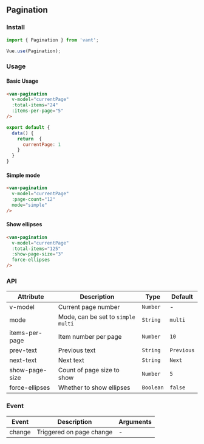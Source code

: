 ## Pagination

### Install
``` javascript
import { Pagination } from 'vant';

Vue.use(Pagination);
```

### Usage

#### Basic Usage

```html
<van-pagination 
  v-model="currentPage" 
  :total-items="24" 
  :items-per-page="5"
/>
```

```javascript
export default {
  data() {
    return  {
      currentPage: 1
    }
  }
}
```

#### Simple mode

```html
<van-pagination 
  v-model="currentPage" 
  :page-count="12"
  mode="simple" 
/>
```

#### Show ellipses

```html
<van-pagination 
  v-model="currentPage" 
  :total-items="125" 
  :show-page-size="3" 
  force-ellipses
/>
```

### API

| Attribute | Description | Type | Default |
|-----------|-----------|-----------|-------------|
| v-model | Current page number | `Number` | - |
| mode | Mode, can be set to `simple` `multi` | `String` | `multi` |
| items-per-page | Item number per page | `Number` | `10` |
| prev-text | Previous text | `String` | `Previous` |
| next-text | Next text | `String` | `Next` |
| show-page-size | Count of page size to show | `Number` | `5` |
| force-ellipses | Whether to show ellipses | `Boolean` | `false` |

### Event

| Event | Description | Arguments |
|-----------|-----------|-----------|
| change | Triggered on page change | - |
